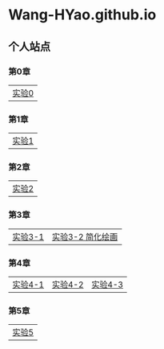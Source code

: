 # Wang-HYao.github.io

## 个人站点
### 第0章

|    | 
| ---- |
|[实验0](201812213502005.png)|

### 第1章

|    | 
| ---- |
|[实验1](shiyan1/index.html)|

### 第2章

|    | 
| ---- |
|[实验2](shiyan2/work_a.html)|

### 第3章

|    |    | 
| ---- | ---- |
|[实验3-1](shiyan3/demos/chap3-demo-3.html)|[实验3-2 简化绘画](shiyan3/demos/chap3-demo-4.html)|

### 第4章

|    |    |    |
| ---- | ---- | ---- |
|[实验4-1](shiyan4/html/lab04_a.html)|[实验4-2](shiyan4/html/lab04_b.html)|[实验4-3](shiyan4/html/lab.html)|

### 第5章

|    | 
| ---- |
|[实验5](shiyan5/lab/lab05/lab05_a.html)|
